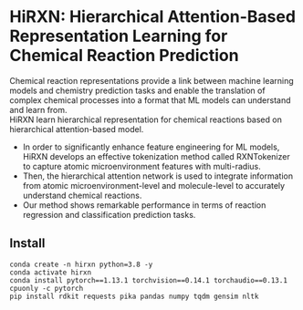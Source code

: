 # HiRXN: Hierarchical Attention-Based Representation Learning for Chemical Reaction Prediction

Chemical reaction representations provide a link between machine learning models and chemistry prediction tasks and enable the translation of complex chemical processes into a format that ML models can understand and learn from.  
HiRXN learn hierarchical representation for chemical reactions based on hierarchical attention-based model.
- In order to significantly enhance feature engineering for ML models, HiRXN develops an effective tokenization method called RXNTokenizer to capture atomic microenvironment features with multi-radius. 
- Then, the hierarchical attention network is used to integrate information from atomic microenvironment-level and molecule-level to accurately understand chemical reactions.
- Our method shows remarkable performance in terms of reaction regression and classification prediction tasks.

## Install

```console
conda create -n hirxn python=3.8 -y
conda activate hirxn
conda install pytorch==1.13.1 torchvision==0.14.1 torchaudio==0.13.1 cpuonly -c pytorch
pip install rdkit requests pika pandas numpy tqdm gensim nltk 
```

